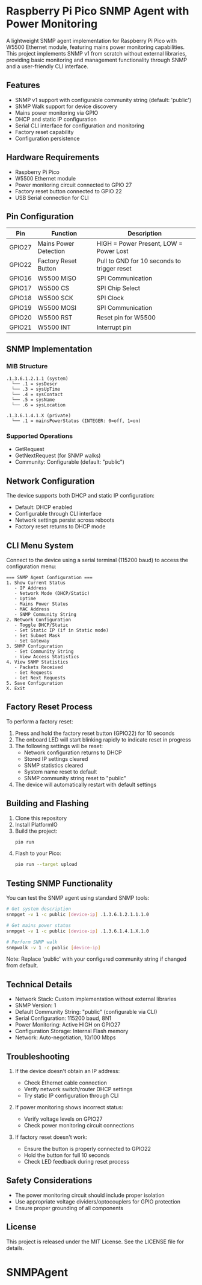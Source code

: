 # Raspberry Pi Pico SNMP Agent with Power Monitoring

A lightweight SNMP agent implementation for Raspberry Pi Pico with W5500 Ethernet module, featuring mains power monitoring capabilities. This project implements SNMP v1 from scratch without external libraries, providing basic monitoring and management functionality through SNMP and a user-friendly CLI interface.

## Features

- SNMP v1 support with configurable community string (default: 'public')
- SNMP Walk support for device discovery
- Mains power monitoring via GPIO
- DHCP and static IP configuration
- Serial CLI interface for configuration and monitoring
- Factory reset capability
- Configuration persistence

## Hardware Requirements

- Raspberry Pi Pico
- W5500 Ethernet module
- Power monitoring circuit connected to GPIO 27
- Factory reset button connected to GPIO 22
- USB Serial connection for CLI

## Pin Configuration

| Pin   | Function                    | Description                                    |
|-------|----------------------------|------------------------------------------------|
| GPIO27| Mains Power Detection      | HIGH = Power Present, LOW = Power Lost         |
| GPIO22| Factory Reset Button       | Pull to GND for 10 seconds to trigger reset    |
| GPIO16| W5500 MISO                | SPI Communication                              |
| GPIO17| W5500 CS                  | SPI Chip Select                                |
| GPIO18| W5500 SCK                 | SPI Clock                                      |
| GPIO19| W5500 MOSI                | SPI Communication                              |
| GPIO20| W5500 RST                 | Reset pin for W5500                            |
| GPIO21| W5500 INT                 | Interrupt pin                                  |

## SNMP Implementation

### MIB Structure

```
.1.3.6.1.2.1.1 (system)
  └── .1 = sysDescr
  └── .3 = sysUpTime
  └── .4 = sysContact
  └── .5 = sysName
  └── .6 = sysLocation

.1.3.6.1.4.1.X (private)
  └── .1 = mainsPowerStatus (INTEGER: 0=off, 1=on)
```

### Supported Operations
- GetRequest
- GetNextRequest (for SNMP walks)
- Community: Configurable (default: "public")

## Network Configuration

The device supports both DHCP and static IP configuration:
- Default: DHCP enabled
- Configurable through CLI interface
- Network settings persist across reboots
- Factory reset returns to DHCP mode

## CLI Menu System

Connect to the device using a serial terminal (115200 baud) to access the configuration menu:

```
=== SNMP Agent Configuration ===
1. Show Current Status
   - IP Address
   - Network Mode (DHCP/Static)
   - Uptime
   - Mains Power Status
   - MAC Address
   - SNMP Community String
2. Network Configuration
   - Toggle DHCP/Static
   - Set Static IP (if in Static mode)
   - Set Subnet Mask
   - Set Gateway
3. SNMP Configuration
   - Set Community String
   - View Access Statistics
4. View SNMP Statistics
   - Packets Received
   - Get Requests
   - Get Next Requests
5. Save Configuration
X. Exit
```

## Factory Reset Process

To perform a factory reset:
1. Press and hold the factory reset button (GPIO22) for 10 seconds
2. The onboard LED will start blinking rapidly to indicate reset in progress
3. The following settings will be reset:
   - Network configuration returns to DHCP
   - Stored IP settings cleared
   - SNMP statistics cleared
   - System name reset to default
   - SNMP community string reset to "public"
4. The device will automatically restart with default settings

## Building and Flashing

1. Clone this repository
2. Install PlatformIO
3. Build the project:
   ```bash
   pio run
   ```
4. Flash to your Pico:
   ```bash
   pio run --target upload
   ```

## Testing SNMP Functionality

You can test the SNMP agent using standard SNMP tools:

```bash
# Get system description
snmpget -v 1 -c public [device-ip] .1.3.6.1.2.1.1.1.0

# Get mains power status
snmpget -v 1 -c public [device-ip] .1.3.6.1.4.1.X.1.0

# Perform SNMP walk
snmpwalk -v 1 -c public [device-ip]
```

Note: Replace 'public' with your configured community string if changed from default.

## Technical Details

- Network Stack: Custom implementation without external libraries
- SNMP Version: 1
- Default Community String: "public" (configurable via CLI)
- Serial Configuration: 115200 baud, 8N1
- Power Monitoring: Active HIGH on GPIO27
- Configuration Storage: Internal Flash memory
- Network: Auto-negotiation, 10/100 Mbps

## Troubleshooting

1. If the device doesn't obtain an IP address:
   - Check Ethernet cable connection
   - Verify network switch/router DHCP settings
   - Try static IP configuration through CLI

2. If power monitoring shows incorrect status:
   - Verify voltage levels on GPIO27
   - Check power monitoring circuit connections

3. If factory reset doesn't work:
   - Ensure the button is properly connected to GPIO22
   - Hold the button for full 10 seconds
   - Check LED feedback during reset process

## Safety Considerations

- The power monitoring circuit should include proper isolation
- Use appropriate voltage dividers/optocouplers for GPIO protection
- Ensure proper grounding of all components

## License

This project is released under the MIT License. See the LICENSE file for details.
# SNMPAgent
